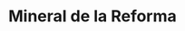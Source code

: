 ---
title: Mineral de la Reforma
url: /mineral-de-la-reforma/
latitude: 20.094
longitude: -98.713
---